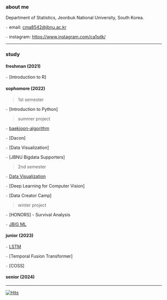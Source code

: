 
### about me

Department of Statistics, Jeonbuk National University, South Korea. 

`-` email: cma8542@jbnu.ac.kr

`-` instagram: https://www.instagram.com/ca1sdk/

--- 

### study

#### freshman (2021)

`-` [Introduction to R]

#### sophomore (2022)

> 1st semester

`-` [Introduction to Python]

> summer project

`-` [baekjoon-algorithm](https://github.com/choiminah/baekjoon-algorithm)

`-` [Dacon]

`-` [Data Visualization]

`-` [JBNU Bigdata Supporters]

> 2nd semester

`-` [Data Visualization](https://github.com/choiminah/DV2022)

`-` [Deep Learning for Computer Vision]

`-` [Data Creator Camp]

> winter project

`-` [HONORS] - Survival Analysis

`-` [JBIG ML](https://github.com/JBIG-DL/ML_study_winter23)

#### junior (2023)

`-` [LSTM](https://github.com/choiminah/LSTM)

`-` [Temporal Fusion Transformer] 

`-` [COSS]

#### senior (2024)

---

[![Hits](https://hits.seeyoufarm.com/api/count/incr/badge.svg?url=https%3A%2F%2Fgithub.com%2Fwxnav&count_bg=%23D8D7D7&title_bg=%230C0D0D&icon=&icon_color=%23E7E7E7&title=hits&edge_flat=false)](https://hits.seeyoufarm.com)


<!--
**wxnav/wxnav** is a ✨ _special_ ✨ repository because its `README.md` (this file) appears on your GitHub profile.

Here are some ideas to get you started:

- 🔭 I’m currently working on ...
- 🌱 I’m currently learning ...
- 👯 I’m looking to collaborate on ...
- 🤔 I’m looking for help with ...
- 💬 Ask me about ...
- 📫 How to reach me: ...
- 😄 Pronouns: ...
- ⚡ Fun fact: ...
-->
